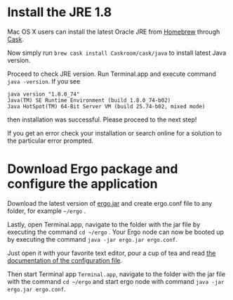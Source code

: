 # Install the JRE 1.8

Mac OS X users can install the latest Oracle JRE from [Homebrew](http://brew.sh/) through [Cask](https://caskroom.github.io/).

Now simply run `brew cask install Caskroom/cask/java` to install latest Java version.

Proceed to check JRE version. Run Terminal.app and execute command `java -version`. If you see

```
java version "1.8.0_74"
Java(TM) SE Runtime Environment (build 1.8.0_74-b02)
Java HotSpot(TM) 64-Bit Server VM (build 25.74-b02, mixed mode)
```

then installation was successful. Please proceed to the next step!

If you get an error check your installation or search online for a solution to the particular error prompted.

# Download Ergo package and configure the application

Download the latest version of [ergo.jar](https://github.com/ergoplatform/ergo/releases) and create ergo.conf file to any folder, for example `~/ergo` .

Lastly, open Terminal.app, navigate to the folder with the jar file by executing the command `cd ~/ergo` . Your Ergo node can now be booted up by executing the command `java -jar ergo.jar ergo.conf`.

Just open it with your favorite text editor, pour a cup of tea and read [the documentation of the configuration file](https://github.com/ergoplatform/ergo/wiki/Node-Configuration-File).

Then start Terminal app `Terminal.app`, navigate to the folder with the jar file with the command `cd ~/ergo` and start ergo node with command `java -jar ergo.jar ergo.conf`.